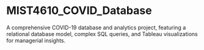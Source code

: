 # MIST4610_COVID_Database
A comprehensive COVID-19 database and analytics project, featuring a relational database model, complex SQL queries, and Tableau visualizations for managerial insights.
